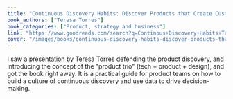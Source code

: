 ```yaml
---
title: "Continuous Discovery Habits: Discover Products that Create Customer Value and Business Value"
book_authors: ["Teresa Torres"]
book_categories: ["Product, strategy and business"]
link: "https://www.goodreads.com/search?q=Continous+Discovery+Habits+Teresa+Torres"
cover: "/images/books/continuous-discovery-habits-discover-products-that-create-customer-value-and-business-value.jpg"
---
```


I saw a presentation by Teresa Torres defending the product discovery, and introducing the concept of the "product trio" (tech + product + design), and got the book right away. It is a practical guide for product teams on how to build a culture of continuous discovery and use data to drive decision-making.
